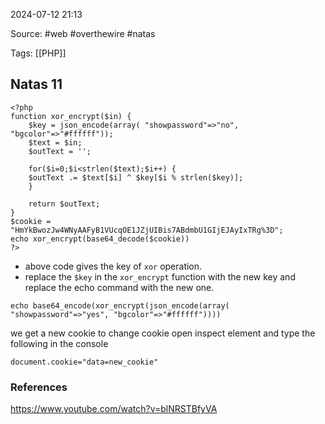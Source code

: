 
2024-07-12 21:13

Source: #web #overthewire #natas 

Tags: [[PHP]]
## Natas 11

```
<?php
function xor_encrypt($in) {
    $key = json_encode(array( "showpassword"=>"no", "bgcolor"=>"#ffffff"));
    $text = $in;
    $outText = '';

    for($i=0;$i<strlen($text);$i++) {
    $outText .= $text[$i] ^ $key[$i % strlen($key)];
    }

    return $outText;
}
$cookie = "HmYkBwozJw4WNyAAFyB1VUcqOE1JZjUIBis7ABdmbU1GIjEJAyIxTRg%3D";
echo xor_encrypt(base64_decode($cookie))
?>
```
- above code gives the key of `xor` operation. 
- replace the `$key` in the `xor_encrypt` function with the new key and replace the echo command with the new one. 
```
echo base64_encode(xor_encrypt(json_encode(array( "showpassword"=>"yes", "bgcolor"=>"#ffffff"))))
```
we get a new cookie
to change cookie open inspect element and type the following in the console
```
document.cookie="data=new_cookie"
```
### References
https://www.youtube.com/watch?v=blNRSTBfyVA